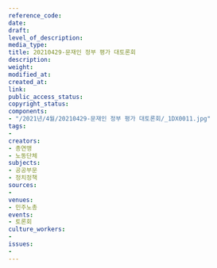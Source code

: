 ```yaml
---
reference_code: 
date: 
draft: 
level_of_description: 
media_type: 
title: 20210429-문재인 정부 평가 대토론회
description: 
weight: 
modified_at: 
created_at: 
link: 
public_access_status: 
copyright_status: 
components:
- "/2021년/4월/20210429-문재인 정부 평가 대토론회/_1DX0011.jpg"
tags:
- 
creators:
- 총연맹
- 노동단체
subjects:
- 공공부문
- 정치정책
sources:
- 
venues:
- 민주노총
events:
- 토론회
culture_workers:
- 
issues:
- 
---
```

